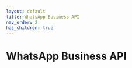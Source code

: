 ```yaml
---
layout: default
title: WhatsApp Business API
nav_order: 2
has_children: true
---
```

# WhatsApp Business API
